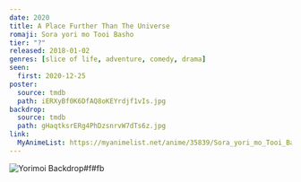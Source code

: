```yaml
---
date: 2020
title: A Place Further Than The Universe
romaji: Sora yori mo Tooi Basho
tier: "?"
released: 2018-01-02
genres: [slice of life, adventure, comedy, drama]
seen:
  first: 2020-12-25
poster:
  source: tmdb
  path: iERXyBf0K6DfAQ8oKEYrdjf1vIs.jpg
backdrop:
  source: tmdb
  path: gHaqtksrERg4PhDzsnrvW7dTs6z.jpg
link:
  MyAnimeList: https://myanimelist.net/anime/35839/Sora_yori_mo_Tooi_Basho
---
```


![Yorimoi Backdrop#f#fb](https://image.tmdb.org/t/p/original/bTIbUZVoKnlMt2IrZQv2ODPVs0N.jpg "Source: TMDB")
